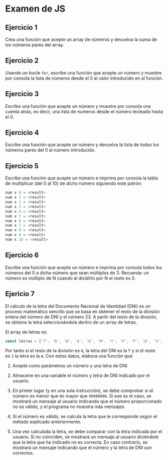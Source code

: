 # Examen de JS

## Ejercicio 1
Crea una función que acepte un array de números y devuelva la suma de los números pares del array.

## Ejercicio 2
Usando un bucle `for`, escribe una función que acepte un número y muestre por consola la lista de números desde el 0 al valor introducido en al función.

## Ejercicio 3
Escribe una función que acepte un número y muestre por consola una cuenta atrás, es decir, una lista de numeros desde el número tecleado hasta el 0.

## Ejercicio 4
Escribe una función que acepte un número y devuelva la lista de todos los números pares del 0 al número introducido.

## Ejercicio 5
Escribe una función que acepte un número e imprima por consola la tabla de multiplicar (del 0 al 10) de dicho número siguiendo este patrón:
```javascript
num x 0 = <result>
num x 1 = <result>
num x 2 = <result>
num x 3 = <result>
num x 4 = <result>
num x 5 = <result>
num x 6 = <result>
num x 7 = <result>
num x 8 = <result>
num x 9 = <result>
num x 10 = <result>
```

## Ejercicio 6
Escribe una función que acepte un número e imprima por consola todos los números del 0 a dicho número que sean múltiplos de 3. Recuerda: un número es múltiplo de N cuando al dividirlo por N el resto es 0.

## Ejericio 7
El cálculo de la letra del Documento Nacional de Identidad (DNI) es un proceso matemático sencillo que se basa en obtener el resto de la división entera del número de DNI y el número 23. A partir del resto de la división, se obtiene la letra seleccionándola dentro de un array de letras.

El array de letras es:
```javascript
const letras = ['T', 'R', 'W', 'A', 'G', 'M', 'Y', 'F', 'P', 'D', 'X', 'B', 'N', 'J', 'Z', 'S', 'Q', 'V', 'H', 'L', 'C', 'K', 'E', 'T'];
```
  
Por tanto si el resto de la división es `0`, la letra del DNI es la `T` y si el resto es `3` la letra es la `A`. Con estos datos, elabora una función que:

1. Acepte como parámetros un número y una letra de DNI.

2. Almacene en una variable el número y letra de DNI indicado por el usuario.

3. En primer lugar (y en una sola instrucción), se debe comprobar si el número es menor que `0`o mayor que `99999999`. Si ese es el caso, se mostrará un mensaje al usuario indicando que el número proporcionado no es válido, y el programa no muestra más mensajes.

4. Si el número es válido, se calcula la letra que le corresponde según el método explicado anteriormente.

5. Una vez calculada la letra, se debe comparar con la letra indicada por el usuario. Si no coinciden, se mostrará un mensaje al usuario diciéndole que la letra que ha indicado no es correcta. En caso contrario, se mostrará un mensaje indicando que el número y la letra de DNI son correctos.
